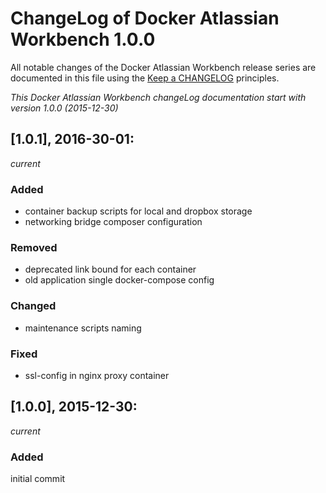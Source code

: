 # ChangeLog of Docker Atlassian Workbench 1.0.0

All notable changes of the Docker Atlassian Workbench release series are documented in this file using the [Keep a CHANGELOG](http://keepachangelog.com/) principles.

_This Docker Atlassian Workbench changeLog documentation start with version 1.0.0 (2015-12-30)_

## [1.0.1], 2016-30-01:
_current_

### Added

* container backup scripts for local and dropbox storage
* networking bridge composer configuration

### Removed

* deprecated link bound for each container
* old application single docker-compose config

### Changed

* maintenance scripts naming

### Fixed

* ssl-config in nginx proxy container

## [1.0.0], 2015-12-30:
_current_

### Added
initial commit